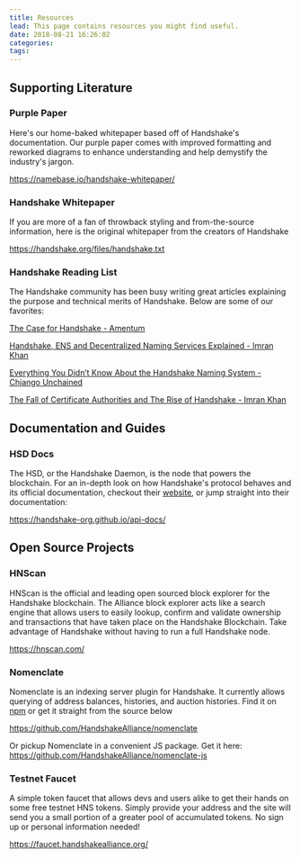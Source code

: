 ```yaml
---
title: Resources
lead: This page contains resources you might find useful.
date: 2018-08-21 16:26:02
categories:
tags:
---
```


<!-- Use 1 # for Giant Text; 2# to get a greater side nav item; 3 # for a child side nav item  -->

## Supporting Literature

### Purple Paper
Here's our home-baked whitepaper based off of Handshake's documentation. Our purple paper comes with improved formatting and reworked diagrams to enhance understanding and help demystify the industry's jargon.

https://namebase.io/handshake-whitepaper/

### Handshake Whitepaper
If you are more of a fan of throwback styling and from-the-source information, here is the original whitepaper from the creators of Handshake

https://handshake.org/files/handshake.txt

### Handshake Reading List
The Handshake community has been busy writing great articles explaining the purpose and technical merits of Handshake. Below are some of our favorites:

[The Case for Handshake - Amentum](https://medium.com/amentum/the-case-for-handshake-9b0af0d989fe)

[Handshake, ENS and Decentralized Naming Services Explained - Imran Khan](https://medium.com/zkcapital/handshake-ens-and-decentralized-naming-services-explained-2e69a1ca1313)

[Everything You Didn’t Know About the Handshake Naming System - Chjango Unchained](https://hackernoon.com/everything-you-didnt-know-about-the-handshake-naming-system-how-this-blockchain-project-will-483464309f33)

[The Fall of Certificate Authorities and The Rise of Handshake - Imran Khan](https://www.tokendaily.co/blog/the-fall-of-certificate-authorities-and-the-rise-of-handshake)


## Documentation and Guides
### HSD Docs
The HSD, or the Handshake Daemon, is the node that powers the blockchain. For an in-depth look on how Handshake's protocol behaves and its official documentation, checkout their [website](https://handshake-org.github.io/), or jump straight into their documentation:

https://handshake-org.github.io/api-docs/

## Open Source Projects
### HNScan
HNScan is the official and leading open sourced block explorer for the Handshake blockchain. The Alliance block explorer acts like a search engine that allows users to easily lookup, confirm and validate ownership and transactions that have taken place on the Handshake Blockchain. Take advantage of Handshake without having to run a full Handshake node.

https://hnscan.com/

### Nomenclate
Nomenclate is an indexing server plugin for Handshake. It currently allows querying of address balances, histories, and auction histories. Find it on [npm](https://www.npmjs.com/package/nomenclate) or get it straight from the source below

https://github.com/HandshakeAlliance/nomenclate

Or pickup Nomenclate in a convenient JS package. Get it here: https://github.com/HandshakeAlliance/nomenclate-js


### Testnet Faucet
A simple token faucet that allows devs and users alike to get their hands on some free testnet HNS tokens. Simply provide your address and the site will send you a small portion of a greater pool of accumulated tokens. No sign up or personal information needed!

https://faucet.handshakealliance.org/


<!-- Paid Products? -->
